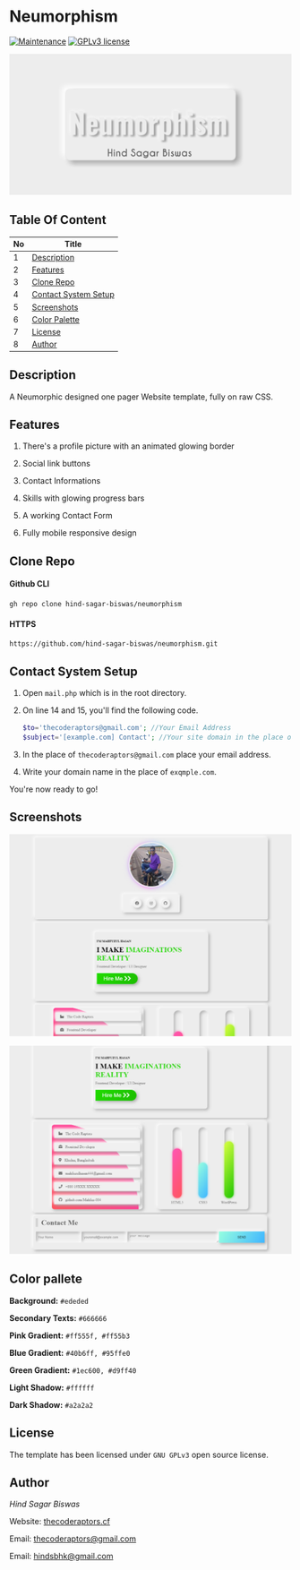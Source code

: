 # Neumorphism
[![Maintenance](https://img.shields.io/badge/Maintained%3F-yes-green.svg)](https://github.com/hind-sagar-biswas/neumorphism)
[![GPLv3 license](https://img.shields.io/badge/License-GPLv3-blue.svg)](https://github.com/hind-sagar-biswas/neumorphism/blob/main/LICENSE)

![Neumorphism by Hind](https://github.com/hind-sagar-biswas/neumorphism/blob/main/img/neumorphism.png)

## Table Of Content

No|Title
----|----
1|[Description](https://github.com/hind-sagar-biswas/neumorphism#Description)
2|[Features](https://github.com/hind-sagar-biswas/neumorphism#Features)
3|[Clone Repo](https://github.com/hind-sagar-biswas/neumorphism#clone-repo)
4|[Contact System Setup](https://github.com/hind-sagar-biswas/neumorphism#contact-system-setup)
5|[Screenshots](https://github.com/hind-sagar-biswas/neumorphism#Screenshots)
6|[Color Palette](https://github.com/hind-sagar-biswas/neumorphism#color-pallete)
7|[License](https://github.com/hind-sagar-biswas/neumorphism#License)
8|[Author](https://github.com/hind-sagar-biswas/neumorphism#Author)

## Description

A Neumorphic designed one pager Website template, fully on raw CSS.

## Features

1. There's a profile picture with an animated glowing border

1. Social link buttons

1. Contact Informations

1. Skills with glowing progress bars

1. A working Contact Form

1. Fully mobile responsive design

## Clone Repo

#### Github CLI

```
gh repo clone hind-sagar-biswas/neumorphism
```

#### HTTPS

```
https://github.com/hind-sagar-biswas/neumorphism.git
```

## Contact System Setup

1. Open `mail.php` which is in the root directory.

1. On line 14 and 15, you'll find the following code.
    ```php
    $to='thecoderaptors@gmail.com'; //Your Email Address
    $subject='[example.com] Contact'; //Your site domain in the place of example.com
    ```

1. In the place of `thecoderaptors@gmail.com` place your email address.

1. Write your domain name in the place of `exqmple.com`.

You're now ready to go!

## Screenshots
![Screenshot 1](https://github.com/MAHFUZ-004/neumorphism/blob/main/img/n01.png)

![Screenshot 2](https://github.com/MAHFUZ-004/neumorphism/blob/main/img/n02.png)

## Color pallete

**Background:** `#ededed`

**Secondary Texts:** `#666666`

**Pink Gradient:** `#ff555f, #ff55b3`

**Blue Gradient:** `#40b6ff, #95ffe0`

**Green Gradient:** `#1ec600, #d9ff40`

**Light Shadow:** `#ffffff`

**Dark Shadow:** `#a2a2a2`

## License

The template has been licensed under `GNU GPLv3` open source license.

## Author

_Hind Sagar Biswas_

Website: [thecoderaptors.cf](https://thecoderaptors.cd/)

Email: thecoderaptors@gmail.com

Email: hindsbhk@gmail.com
